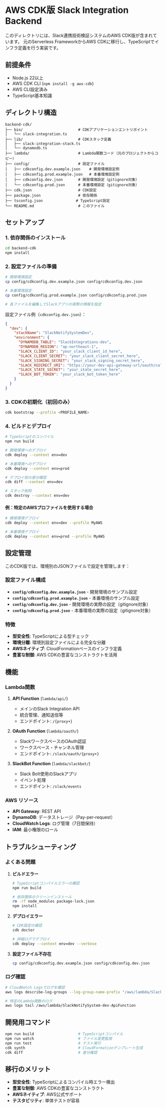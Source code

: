 # AWS CDK版 Slack Integration Backend

このディレクトリには、Slack連携技術検証システムのAWS CDK版が含まれています。
元のServerless FrameworkからAWS CDKに移行し、TypeScriptでインフラ定義を行う実装です。

## 前提条件

- Node.js 22以上
- AWS CDK CLI (`npm install -g aws-cdk`)
- AWS CLI設定済み
- TypeScript基本知識

## ディレクトリ構造

```
backend-cdk/
├── bin/                         # CDKアプリケーションエントリポイント
│   └── slack-integration.ts
├── lib/                         # CDKスタック定義
│   ├── slack-integration-stack.ts
│   └── dynamodb.ts
├── lambda/                      # Lambda関数コード（元のプロジェクトからコピー）
├── config/                      # 設定ファイル
│   ├── cdkconfig.dev.example.json    # 開発環境設定例
│   ├── cdkconfig.prod.example.json   # 本番環境設定例
│   ├── cdkconfig.dev.json       # 開発環境設定（gitignore対象）
│   └── cdkconfig.prod.json      # 本番環境設定（gitignore対象）
├── cdk.json                     # CDK設定
├── package.json                 # 依存関係
├── tsconfig.json               # TypeScript設定
└── README.md                    # このファイル
```

## セットアップ

### 1. 依存関係のインストール

```bash
cd backend-cdk
npm install
```

### 2. 設定ファイルの準備

```bash
# 開発環境設定
cp config/cdkconfig.dev.example.json config/cdkconfig.dev.json

# 本番環境設定  
cp config/cdkconfig.prod.example.json config/cdkconfig.prod.json

# 各ファイルを編集してSlackアプリの実際の情報を設定
```

設定ファイル例（`cdkconfig.dev.json`）：

```json
{
  "dev": {
    "stackName": "SlackNotifySystemDev",
    "environment": {
      "DYNAMODB_TABLE": "SlackIntegrations-dev",
      "DYNAMODB_REGION": "ap-northeast-1",
      "SLACK_CLIENT_ID": "your_slack_client_id_here",
      "SLACK_CLIENT_SECRET": "your_slack_client_secret_here", 
      "SLACK_SIGNING_SECRET": "your_slack_signing_secret_here",
      "SLACK_REDIRECT_URI": "https://your-dev-api-gateway-url/oauth/callback",
      "SLACK_STATE_SECRET": "your_state_secret_here",
      "SLACK_BOT_TOKEN": "your_slack_bot_token_here"
    }
  }
}
```

### 3. CDKの初期化（初回のみ）

```bash
cdk bootstrap --profile <PROFILE_NAME>
```

### 4. ビルドとデプロイ

```bash
# TypeScriptのコンパイル
npm run build

# 開発環境へのデプロイ
cdk deploy --context env=dev

# 本番環境へのデプロイ
cdk deploy --context env=prod

# デプロイ前の差分確認
cdk diff --context env=dev

# スタック削除
cdk destroy --context env=dev
```

#### 例：特定のAWSプロファイルを使用する場合

```bash
# 開発環境デプロイ
cdk deploy --context env=dev --profile MyAWS

# 本番環境デプロイ
cdk deploy --context env=prod --profile MyAWS
```

## 設定管理

このCDK版では、環境別のJSONファイルで設定を管理します：

### 設定ファイル構成

- **`config/cdkconfig.dev.example.json`** - 開発環境のサンプル設定
- **`config/cdkconfig.prod.example.json`** - 本番環境のサンプル設定
- **`config/cdkconfig.dev.json`** - 開発環境の実際の設定（gitignore対象）
- **`config/cdkconfig.prod.json`** - 本番環境の実際の設定（gitignore対象）

### 特徴

- **型安全性**: TypeScriptによる型チェック
- **環境分離**: 環境別設定ファイルによる完全な分離
- **AWSネイティブ**: CloudFormationベースのインフラ定義
- **豊富な制御**: AWS CDKの豊富なコンストラクトを活用

## 機能

### Lambda関数

1. **API Function** (`lambda/api/`)
   - メインのSlack Integration API
   - 統合管理、通知送信等
   - エンドポイント: `/{proxy+}`

2. **OAuth Function** (`lambda/oauth/`)
   - SlackワークスペースのOAuth認証
   - ワークスペース・チャンネル管理
   - エンドポイント: `/slack/oauth/{proxy+}`

3. **SlackBot Function** (`lambda/slackbot/`)
   - Slack Bolt使用のSlackアプリ
   - イベント処理
   - エンドポイント: `/slack/events`

### AWS リソース

- **API Gateway**: REST API
- **DynamoDB**: データストレージ（Pay-per-request）
- **CloudWatch Logs**: ログ管理（7日間保持）
- **IAM**: 最小権限のロール

## トラブルシューティング

### よくある問題

1. **ビルドエラー**

   ```bash
   # TypeScriptコンパイルエラーの確認
   npm run build
   
   # 依存関係のクリーンインストール
   rm -rf node_modules package-lock.json
   npm install
   ```

2. **デプロイエラー**

   ```bash
   # CDK設定の確認
   cdk doctor
   
   # 詳細ログでデプロイ
   cdk deploy --context env=dev --verbose
   ```

3. **設定ファイル不存在**

   ```bash
   cp config/cdkconfig.dev.example.json config/cdkconfig.dev.json
   ```

### ログ確認

```bash
# CloudWatch Logsでログを確認
aws logs describe-log-groups --log-group-name-prefix "/aws/lambda/SlackNotifySystem"

# 特定のLambda関数のログ
aws logs tail /aws/lambda/SlackNotifySystem-dev-ApiFunction
```

## 開発用コマンド

```bash
npm run build                    # TypeScriptコンパイル
npm run watch                    # ファイル変更監視
npm run test                     # テスト実行
cdk synth                        # CloudFormationテンプレート生成
cdk diff                         # 差分確認
```

## 移行のメリット

- **型安全性**: TypeScriptによるコンパイル時エラー検出
- **豊富な制御**: AWS CDKの豊富なコンストラクト
- **AWSネイティブ**: AWS公式サポート
- **テスタビリティ**: 単体テストが容易
